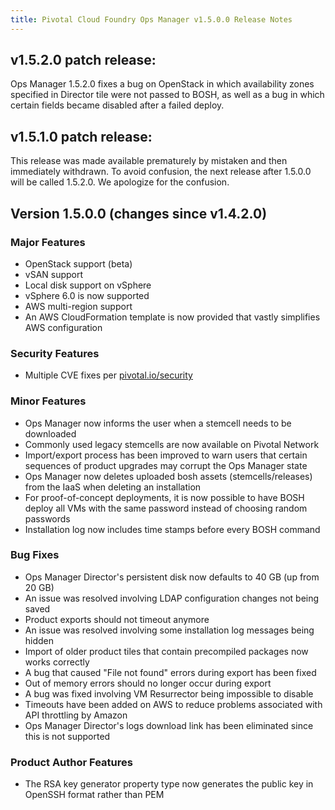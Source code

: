 ```yaml
---
title: Pivotal Cloud Foundry Ops Manager v1.5.0.0 Release Notes
---
```


## v1.5.2.0 patch release:

Ops Manager 1.5.2.0 fixes a bug on OpenStack in which availability zones specified in Director tile were not passed to BOSH, as well as a bug in which certain fields became disabled after a failed deploy.

## v1.5.1.0 patch release:

This release was made available prematurely by mistaken and then immediately withdrawn.  To avoid confusion, the next release after 1.5.0.0 will be called 1.5.2.0.  We apologize for the confusion.

## Version 1.5.0.0 (changes since v1.4.2.0)

### Major Features

* OpenStack support (beta)
* vSAN support
* Local disk support on vSphere
* vSphere 6.0 is now supported
* AWS multi-region support
* An AWS CloudFormation template is now provided that vastly simplifies AWS configuration

### Security Features

* Multiple CVE fixes per [pivotal.io/security](http://pivotal.io/security)

### Minor Features
* Ops Manager now informs the user when a stemcell needs to be downloaded
* Commonly used legacy stemcells are now available on Pivotal Network
* Import/export process has been improved to warn users that certain sequences of product upgrades may corrupt the Ops Manager state
* Ops Manager now deletes uploaded bosh assets (stemcells/releases) from the IaaS when deleting an installation
* For proof-of-concept deployments, it is now possible to have BOSH deploy all VMs with the same password instead of choosing random passwords
* Installation log now includes time stamps before every BOSH command

### Bug Fixes

* Ops Manager Director's persistent disk now defaults to 40 GB (up from 20 GB)
* An issue was resolved involving LDAP configuration changes not being saved
* Product exports should not timeout anymore
* An issue was resolved involving some installation log messages being hidden
* Import of older product tiles that contain precompiled packages now works correctly
* A bug that caused "File not found" errors during export has been fixed
* Out of memory errors should no longer occur during export
* A bug was fixed involving VM Resurrector being impossible to disable
* Timeouts have been added on AWS to reduce problems associated with API throttling by Amazon
* Ops Manager Director's logs download link has been eliminated since this is not supported

### Product Author Features
* The RSA key generator property type now generates the public key in OpenSSH format rather than PEM

